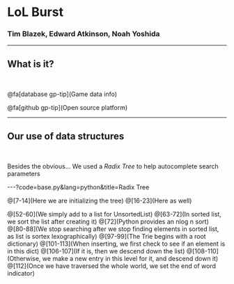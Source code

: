 # LoL Burst 

### Tim Blazek, Edward Atkinson, Noah Yoshida

---

## What is it?

<br>

@fa[database gp-tip](Game data info)

@fa[github gp-tip](Open source platform)

---

## Our use of data structures

<br>

Besides the obvious... We used a *Radix Tree* to help autocomplete search
parameters

---?code=base.py&lang=python&title=Radix Tree

@[7-14](Here we are initializing the tree)
@[16-23](Here as well)

@[52-60](We simply add to a list for UnsortedList)
@[63-72](In sorted list, we sort the list after creating it)
@[72](Python provides an nlog n sort)
@[80-88](We stop searching after we stop finding elements in sorted list, as list is sortex lexographically)
@[97-99](The Trie begins with a root dictionary)
@[101-113](When inserting, we first check to see if an element is in this dict)
@[106-107](If it is, then we descend down the list)
@[108-110](Otherwise, we make a new entry in this level for it, and descend down it)
@[112](Once we have traversed the whole world, we set the end of word indicator)


